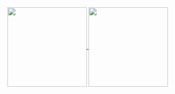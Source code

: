  <div>
  <a href="https://github.com/focarica">
  <img height=180 align="center" src="https://github-readme-stats-ten-gamma-78.vercel.app/api?username=focarica&show_icons=true&theme=highcontrast&hide_border=True&include_all_commits=true&count_private=true">
  <img height=180 align="center" src="https://github-readme-stats-ten-gamma-78.vercel.app/api/top-langs/?username=focarica&theme=highcontrast&hide_border=True&layout=compact&count_private=true&size_weight=0.5&count_weight=0.5"/>
</div>
